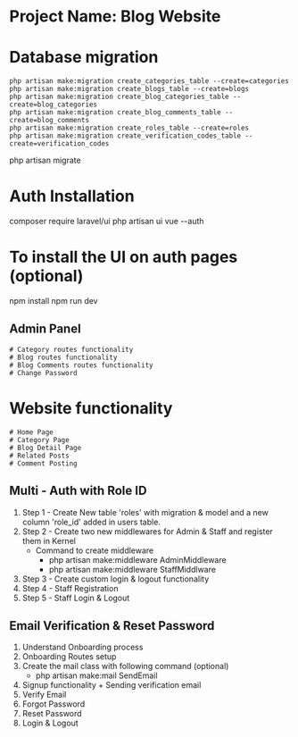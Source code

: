 # Project Name: Blog Website

# Database migration
    php artisan make:migration create_categories_table --create=categories
    php artisan make:migration create_blogs_table --create=blogs
    php artisan make:migration create_blog_categories_table --create=blog_categories
    php artisan make:migration create_blog_comments_table --create=blog_comments
    php artisan make:migration create_roles_table --create=roles
    php artisan make:migration create_verification_codes_table --create=verification_codes

php artisan migrate

# Auth Installation
composer require laravel/ui
php artisan ui vue --auth

# To install the UI on auth pages (optional)
npm install
npm run dev

## Admin Panel
    # Category routes functionality
    # Blog routes functionality
    # Blog Comments routes functionality
    # Change Password

# Website functionality
    # Home Page
    # Category Page
    # Blog Detail Page
    # Related Posts
    # Comment Posting

## Multi - Auth with Role ID

1. Step 1 - Create New table 'roles' with migration & model and a new column 'role_id' added in users table.
2. Step 2 - Create two new middlewares for Admin & Staff and register them in Kernel
    - Command to create middleware
        - php artisan make:middleware AdminMiddleware
        - php artisan make:middleware StaffMiddlware
3. Step 3 - Create custom login & logout functionality
4. Step 4 - Staff Registration
5. Step 5 - Staff Login & Logout

## Email Verification & Reset Password

1. Understand Onboarding process
2. Onboarding Routes setup
3. Create the mail class with following command (optional)
    - php artisan make:mail SendEmail
4. Signup functionality + Sending verification email
5. Verify Email
6. Forgot Password
7. Reset Password
8. Login & Logout
